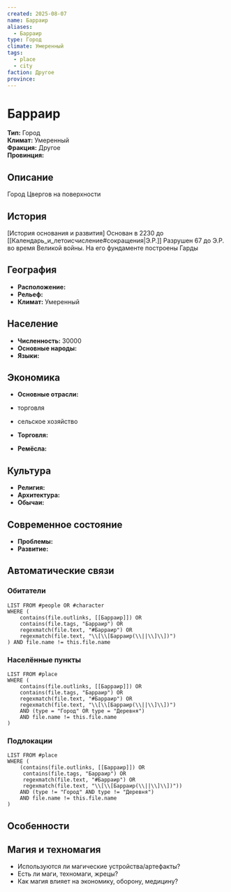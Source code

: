 ```yaml
---
created: 2025-08-07
name: Барраир
aliases:
  - Барраир
type: Город
climate: Умеренный
tags:
  - place
  - city
faction: Другое
province:
---
```


# Барраир

**Тип:** Город  
**Климат:** Умеренный  
**Фракция:** Другое  
**Провинция:** 


## Описание
Город Цвергов на поверхности

## История
[История основания и развития]
Основан в 2230 до [[Календарь_и_летоисчисление#сокращения|Э.Р.]] Разрушен 67 до Э.Р. во время Великой войны. На его фундаменте построены Гарды

## География
- **Расположение:** 
- **Рельеф:** 
- **Климат:** Умеренный

## Население
- **Численность:** 30000
- **Основные народы:** 
- **Языки:** 

## Экономика
- **Основные отрасли:** 
- торговля
- сельское хозяйство

- **Торговля:** 
- **Ремёсла:** 

## Культура
- **Религия:** 
- **Архитектура:** 
- **Обычаи:** 

## Современное состояние
- **Проблемы:** 
- **Развитие:** 

## Автоматические связи
### Обитатели
```dataview
LIST FROM #people OR #character
WHERE (
    contains(file.outlinks, [[Барраир]]) OR
    contains(file.tags, "Барраир") OR
    regexmatch(file.text, "#Барраир") OR
    regexmatch(file.text, "\\[\\[Барраир(\\||\\]\\])")
) AND file.name != this.file.name
```

### Населённые пункты
```dataview
LIST FROM #place
WHERE (
    contains(file.outlinks, [[Барраир]]) OR
    contains(file.tags, "Барраир") OR
    regexmatch(file.text, "#Барраир") OR
    regexmatch(file.text, "\\[\\[Барраир(\\||\\]\\])")
    AND (type = "Город" OR type = "Деревня")
    AND file.name != this.file.name
)
```

### Подлокации
```dataview
LIST FROM #place
WHERE (
    (contains(file.outlinks, [[Барраир]]) OR
     contains(file.tags, "Барраир") OR
     regexmatch(file.text, "#Барраир") OR
     regexmatch(file.text, "\\[\\[Барраир(\\||\\]\\])"))
    AND (type != "Город" AND type != "Деревня")
    AND file.name != this.file.name
)
```

## Особенности


## Магия и техномагия
- Используются ли магические устройства/артефакты?
- Есть ли маги, техномаги, жрецы?
- Как магия влияет на экономику, оборону, медицину?



 